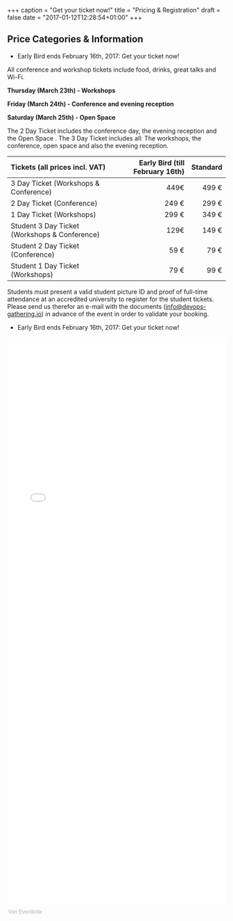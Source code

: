 +++
caption = "Get your ticket now!"
title = "Pricing & Registration"
draft = false
date = "2017-01-12T12:28:54+01:00"
+++


##  Price Categories & Information
* Early Bird ends February 16th, 2017: Get your ticket now!

All conference and workshop tickets include food, drinks, great talks and Wi-Fi.

**Thursday (March 23th) - Workshops**

**Friday (March 24th) - Conference and evening reception**

**Saturday (March 25th) - Open Space**

The 2 Day Ticket includes the conference day, the evening reception and the Open Space . The 3 Day Ticket includes all: The workshops, the conference, open space and also the evening reception.

| Tickets (all prices incl. VAT)| Early Bird (till February 16th) | Standard |
| :--| --:| --:|
| 3 Day Ticket (Workshops & Conference)| 449€ | 499 € |
| 2 Day Ticket (Conference) | 249 € | 299 € |
| 1 Day Ticket (Workshops) | 299 € | 349 € |
| Student 3 Day Ticket (Workshops & Conference)| 129€ | 149 € |
| Student 2 Day Ticket (Conference) | 59 € | 79 € |
| Student 1 Day Ticket (Workshops) | 79 € | 99 € |


Students must present a valid student picture ID and proof of full-time attendance at an accredited university to register for the student tickets. Please send us therefor an e-mail with the documents (info@devops-gathering.io) in advance of the event in order to validate your booking.

* Early Bird ends February 16th, 2017: Get your ticket now!

<div style="width:100%; text-align:left;"><iframe src="//eventbrite.de/tickets-external?eid=30889729011&ref=etckt" frameborder="0" height="1303" width="100%" vspace="0" hspace="0" marginheight="5" marginwidth="5" scrolling="auto" allowtransparency="true"></iframe><div style="font-family:Helvetica, Arial; font-size:12px; padding:10px 0 5px; margin:2px; width:100%; text-align:left;" ><a class="powered-by-eb" style="color: #ADB0B6; text-decoration: none;" target="_blank" href="http://www.eventbrite.de/">Von Eventbrite</a></div></div>
